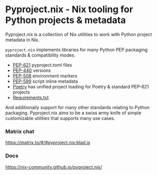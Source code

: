 # Pyproject.nix - Nix tooling for Python projects & metadata

Pyproject.nix is a collection of Nix utilities to work with Python project metadata in Nix.

`pyproject.nix` implements libraries for many Python PEP packaging standards & compatibility modes.
- [PEP-621](https://peps.python.org/pep-0621/) pyproject.toml files
- [PEP-440](https://peps.python.org/pep-0440/) versions
- [PEP-508](https://peps.python.org/pep-0508/) environment markers
- [PEP-599](https://peps.python.org/pep-0723/) script inline metadata
- [Poetry](https://python-poetry.org/) has unified project loading for Poetry & standard PEP-621 projects
- [Requirements.txt](https://pip.pypa.io/en/stable/reference/requirements-file-format/)

And additionally support for many other standards relating to Python packaging. Pyproject.nix aims to be a swiss army knife of simple customizable utilities that supports many use cases.

### Matrix chat

https://matrix.to/#/#pyproject.nix:blad.is

### Docs

https://nix-community.github.io/pyproject.nix/
